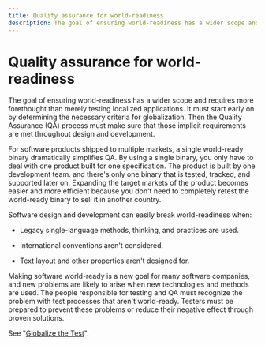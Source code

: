 ```yaml
---
title: Quality assurance for world-readiness
description: The goal of ensuring world-readiness has a wider scope and requires more fore-thought than merely testing localized applications.
---
```


# Quality assurance for world-readiness

The goal of ensuring world-readiness has a wider scope and requires more forethought than merely testing localized applications.
It must start early on by determining the necessary criteria for globalization.
Then the Quality Assurance (QA) process must make sure that those implicit requirements are met throughout design and development.

For software products shipped to multiple markets, a single world-ready binary dramatically simplifies QA.
By using a single binary, you only have to deal with one product built for one specification.
The product is built by one development team. and there's only one binary that is tested, tracked, and supported later on.
Expanding the target markets of the product becomes easier and more efficient because you don't need to completely retest the world-ready binary to sell it in another country.

Software design and development can easily break world-readiness when:

- Legacy single-language methods, thinking, and practices are used.

- International conventions aren't considered.

- Text layout and other properties aren't designed for.

Making software world-ready is a new goal for many software companies, and new problems are likely to arise when new technologies and methods are used.
The people responsible for testing and QA must recognize the problem with test processes that aren't world-ready.
Testers must be prepared to prevent these problems or reduce their negative effect through proven solutions.

See "[Globalize the Test](globalize-the-test.md)".
